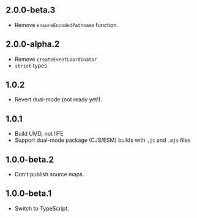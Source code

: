 ## 2.0.0-beta.3

- Remove `ensureEncodedPathname` function.

## 2.0.0-alpha.2

- Remove `createEventCoordinator`
- `strict` types

## 1.0.2

- Revert dual-mode (not ready yet!).

## 1.0.1

- Build UMD, not IIFE
- Support dual-mode package (CJS/ESM) builds with `.js` and `.mjs` files

## 1.0.0-beta.2

- Don't publish source maps.

## 1.0.0-beta.1

- Switch to TypeScript.
